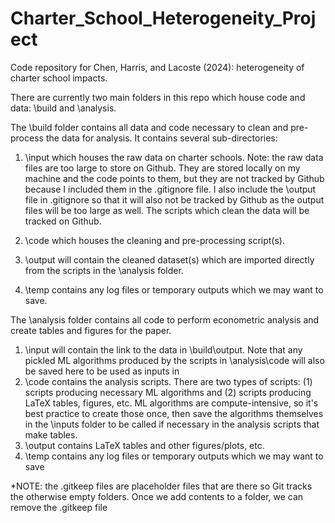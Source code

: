 # Charter_School_Heterogeneity_Project
Code repository for Chen, Harris, and Lacoste (2024): heterogeneity of charter school impacts.

There are currently two main folders in this repo which house code and data: \build and \analysis.

The \build folder contains all data and code necessary to clean and pre-process the data for analysis. It contains several sub-directories:
1. \input which houses the raw data on charter schools. 
    Note: the raw data files are too large to store on Github. They are stored locally on my machine and the code points to them, but they are not tracked by Github because I included them in the .gitignore file. I also include the \output file in .gitignore so that it will also not be tracked by Github as the output files will be too large as well. The scripts which clean the data will be tracked on Github.

2. \code which houses the cleaning and pre-processing script(s).
3. \output will contain the cleaned dataset(s) which are imported directly from the scripts in the \analysis folder.
4. \temp contains any log files or temporary outputs which we may want to save.

The \analysis folder contains all code to perform econometric analysis and create tables and figures for the paper. 
1. \input will contain the link to the data in \build\output. Note that any pickled ML algorithms produced by the scripts in \analysis\code will also be saved here to be used as inputs in 
2. \code contains the analysis scripts. There are two types of scripts: (1) scripts producing necessary ML algorithms and (2) scripts producing LaTeX tables, figures, etc. ML algorithms are compute-intensive, so it's best practice to create those once, then save the algorithms themselves in the \inputs folder to be called if necessary in the analysis scripts that make tables. 
3. \output contains LaTeX tables and other figures/plots, etc.
4. \temp contains any log files or temporary outputs which we may want to save 

*NOTE: the .gitkeep files are placeholder files that are there so Git tracks the otherwise empty folders. Once we add contents to a folder, we can remove the .gitkeep file